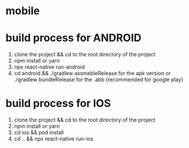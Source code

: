 # mobile
# build process for ANDROID
1. clone the project && cd to the root directory of the project
2. npm install or yarn
3. npx react-native run-android
4. cd android && ./gradlew assmebleRelease for the apk version or ./gradlew bundleRelease for the .abb (recommended for google play)

# build process for IOS
1. clone the project && cd to the root directory of the project
2. npm install or yarn
3. cd ios && pod install
4. cd .. && npx react-native run-ios
